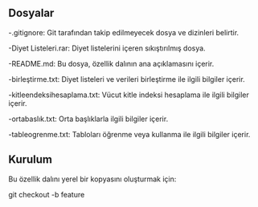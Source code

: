 ## Dosyalar

-.gitignore: Git tarafından takip edilmeyecek dosya ve dizinleri belirtir.

-Diyet Listeleri.rar: Diyet listelerini içeren sıkıştırılmış dosya.

-README.md: Bu dosya, özellik dalının ana açıklamasını içerir.

-birleştirme.txt: Diyet listeleri ve verileri birleştirme ile ilgili bilgiler içerir.

-kitleendeksihesaplama.txt: Vücut kitle indeksi hesaplama ile ilgili bilgiler içerir.

-ortabaslık.txt: Orta başlıklarla ilgili bilgiler içerir.

-tableogrenme.txt: Tabloları öğrenme veya kullanma ile ilgili bilgiler içerir.


## Kurulum

Bu özellik dalını yerel bir kopyasını oluşturmak için:

git checkout -b feature

